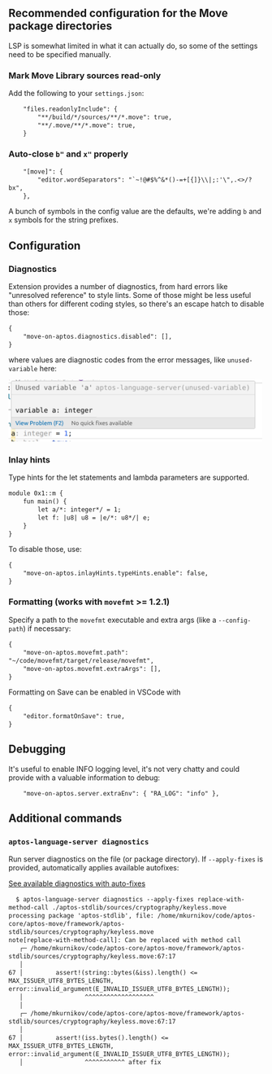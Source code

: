 ## Recommended configuration for the Move package directories

LSP is somewhat limited in what it can actually do, so some of the settings need to be specified manually.

### Mark Move Library sources read-only

Add the following to your `settings.json`:

```json5
    "files.readonlyInclude": {
        "**/build/*/sources/**/*.move": true,
        "**/.move/**/*.move": true,
    }
```

### Auto-close `b"` and `x"` properly

```json5
    "[move]": {
        "editor.wordSeparators": "`~!@#$%^&*()-=+[{]}\\|;:'\",.<>/?bx",
    },
```

A bunch of symbols in the config value are the defaults, we're adding `b` and `x` symbols for the string prefixes.

## Configuration

### Diagnostics

Extension provides a number of diagnostics, from hard errors like "unresolved reference" to style lints.
Some of those might be less useful than others for different coding styles, so there's an escape hatch to disable those:

```json5
{
    "move-on-aptos.diagnostics.disabled": [],
}
```
where values are diagnostic codes from the error messages, like `unused-variable` here:

<img src="images/diag_code.png" alt="diag_code.png" width="500"/>

### Inlay hints

Type hints for the let statements and lambda parameters are supported.
```move
module 0x1::m {
    fun main() {
        let a/*: integer*/ = 1;
        let f: |u8| u8 = |e/*: u8*/| e;
    }
}
```

To disable those, use:

```json5
{
    "move-on-aptos.inlayHints.typeHints.enable": false,
}
```

### Formatting (works with `movefmt` >= 1.2.1)

Specify a path to the `movefmt` executable and extra args (like a `--config-path`) if necessary:
```json5
{
    "move-on-aptos.movefmt.path": "~/code/movefmt/target/release/movefmt",
    "move-on-aptos.movefmt.extraArgs": [],
}
```

Formatting on Save can be enabled in VSCode with
```json5
{
    "editor.formatOnSave": true,
}
```

## Debugging

It's useful to enable INFO logging level, it's not very chatty and could provide with a valuable information to debug:

```
    "move-on-aptos.server.extraEnv": { "RA_LOG": "info" },
```

## Additional commands

### `aptos-language-server diagnostics`

Run server diagnostics on the file (or package directory). If `--apply-fixes` is provided, automatically applies available autofixes:

[See available diagnostics with auto-fixes](quickfixes.md)

```shell
  $ aptos-language-server diagnostics --apply-fixes replace-with-method-call ./aptos-stdlib/sources/cryptography/keyless.move 
processing package 'aptos-stdlib', file: /home/mkurnikov/code/aptos-core/aptos-move/framework/aptos-stdlib/sources/cryptography/keyless.move
note[replace-with-method-call]: Can be replaced with method call
   ┌─ /home/mkurnikov/code/aptos-core/aptos-move/framework/aptos-stdlib/sources/cryptography/keyless.move:67:17
   │
67 │         assert!(string::bytes(&iss).length() <= MAX_ISSUER_UTF8_BYTES_LENGTH, error::invalid_argument(E_INVALID_ISSUER_UTF8_BYTES_LENGTH));
   │                 ^^^^^^^^^^^^^^^^^^^
   │
   ┌─ /home/mkurnikov/code/aptos-core/aptos-move/framework/aptos-stdlib/sources/cryptography/keyless.move:67:17
   │
67 │         assert!(iss.bytes().length() <= MAX_ISSUER_UTF8_BYTES_LENGTH, error::invalid_argument(E_INVALID_ISSUER_UTF8_BYTES_LENGTH));
   │                 ^^^^^^^^^^^ after fix


```
